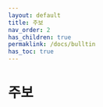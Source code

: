 ```yaml
---
layout: default
title: 주보
nav_order: 2 
has_children: true
permaklink: /docs/bulltin
has_toc: true
---
```


# 주보
